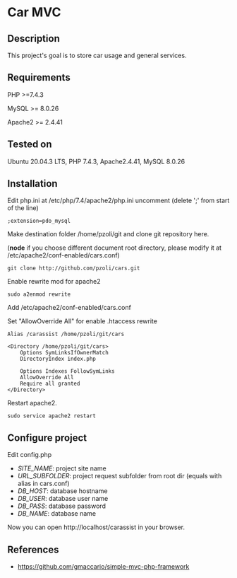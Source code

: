 # Car MVC

## Description
This project's goal is to store car usage and general services.

## Requirements
PHP >=7.4.3

MySQL >= 8.0.26

Apache2 >= 2.4.41

## Tested on 
Ubuntu 20.04.3 LTS, PHP 7.4.3, Apache2.4.41, MySQL 8.0.26

## Installation

Edit php.ini at /etc/php/7.4/apache2/php.ini uncomment (delete ';' from start of the line)

```
;extension=pdo_mysql
```

Make destination folder /home/pzoli/git and clone git repository here. 

(**node** if you choose different document root directory, please modify it at /etc/apache2/conf-enabled/cars.conf)

```
git clone http://github.com/pzoli/cars.git
```

Enable rewrite mod for apache2

```
sudo a2enmod rewrite
```

Add /etc/apache2/conf-enabled/cars.conf

Set "AllowOverride All" for enable .htaccess rewrite

```
Alias /carassist /home/pzoli/git/cars

<Directory /home/pzoli/git/cars>
    Options SymLinksIfOwnerMatch
    DirectoryIndex index.php

    Options Indexes FollowSymLinks
    AllowOverride All
    Require all granted
</Directory>
```

Restart apache2.

```
sudo service apache2 restart
```

## Configure project

Edit config.php

- *SITE_NAME*: project site name
- *URL_SUBFOLDER*: project request subfolder from root dir (equals with alias in cars.conf)
- *DB_HOST*: database hostname
- *DB_USER*: database user name
- *DB_PASS*: database password
- *DB_NAME*: database name

Now you can open http://localhost/carassist in your browser.

## References

- https://github.com/gmaccario/simple-mvc-php-framework
